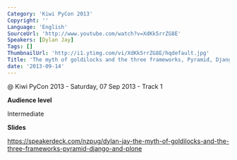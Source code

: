 ```yaml
---
Category: 'Kiwi PyCon 2013'
Copyright: ''
Language: 'English'
SourceUrl: 'http://www.youtube.com/watch?v=XdKk5rrZG8E'
Speakers: [Dylan Jay]
Tags: []
ThumbnailUrl: 'http://i1.ytimg.com/vi/XdKk5rrZG8E/hqdefault.jpg'
Title: 'The myth of goldilocks and the three frameworks, Pyramid, Django and Plone'
date: '2013-09-14'
---
```

@ Kiwi PyCon 2013 - Saturday, 07 Sep 2013 - Track 1

**Audience level**

Intermediate

**Slides**

https://speakerdeck.com/nzpug/dylan-jay-the-myth-of-goldilocks-and-the-three-frameworks-pyramid-django-and-plone
